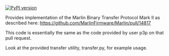 [![PyPI version](https://badge.fury.io/py/marlin-binary-protocol.svg)](https://badge.fury.io/py/marlin-binary-protocol)

Provides implementation of the Marlin Binary Transfer Protocol Mark II as described here:
https://github.com/MarlinFirmware/Marlin/pull/14817

This code is essentially the same as the code provided by user p3p on that pull request.

Look at the provided transfer utility, transfer.py, for example usage.